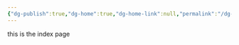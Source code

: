 ```yaml
---
{"dg-publish":true,"dg-home":true,"dg-home-link":null,"permalink":"/dg-d-pj-com/","tags":["gardenEntry"],"dgPassFrontmatter":true}
---
```


this is the index page